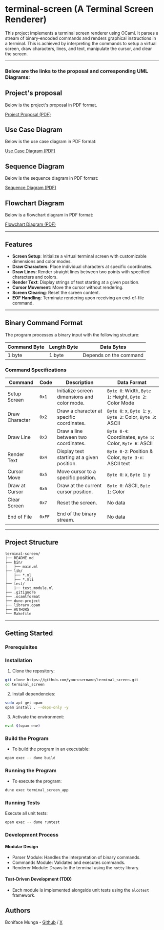# terminal-screen (A Terminal Screen Renderer)

This project implements a terminal screen renderer using OCaml. It parses a stream of binary-encoded commands and renders graphical instructions in a terminal. This is achieved by interpreting the commands to setup a virtual screen, draw characters, lines, and text, manipulate the cursor, and clear the screen.

---
### Below are the links to the proposal  and corresponding UML Diagrams:

## Project's proposal

Below is the project's proposal in PDF format.

[Project Proposal (PDF)](./docs/Terminal-Screen-Initial-Proposal.pdf)

## Use Case Diagram

Below is the use case diagram in PDF format:

[Use Case Diagram (PDF)](./docs/Terminal-Screen-Use-Case-Diagram.pdf)

## Sequence Diagram

Below is the sequence diagram in PDF format:

[Sequence Diagram (PDF)](./docs/Terminal-Screen-Sequence-Diagram.pdf)

## Flowchart Diagram

Below is a flowchart diagram in PDF format:

[Flowchart Diagram (PDF)](./docs/Terminal-Screen-Flowchart-Diagram.pdf)

---

## Features
- **Screen Setup**: Initialize a virtual terminal screen with customizable dimensions and color modes.
- **Draw Characters**: Place individual characters at specific coordinates.
- **Draw Lines**: Render straight lines between two points with specified characters and colors.
- **Render Text**: Display strings of text starting at a given position.
- **Cursor Movement**: Move the cursor without rendering.
- **Screen Clearing**: Reset the screen content.
- **EOF Handling**: Terminate rendering upon receiving an end-of-file command.

---

## Binary Command Format
The program processes a binary input with the following structure:

| **Command Byte** | **Length Byte** | **Data Bytes**            |
|-------------------|-----------------|---------------------------|
| 1 byte            | 1 byte         | Depends on the command    |

### Command Specifications
| **Command** | **Code** | **Description**                                     | **Data Format**                                              |
|-------------|----------|-----------------------------------------------------|--------------------------------------------------------------|
| Setup Screen | `0x1`   | Initialize screen dimensions and color mode.        | `Byte 0`: Width, `Byte 1`: Height, `Byte 2`: Color Mode      |
| Draw Character | `0x2` | Draw a character at specific coordinates.           | `Byte 0`: x, `Byte 1`: y, `Byte 2`: Color, `Byte 3`: ASCII   |
| Draw Line    | `0x3`   | Draw a line between two coordinates.                | `Byte 0-4`: Coordinates, `Byte 5`: Color, `Byte 6`: ASCII    |
| Render Text  | `0x4`   | Display text starting at a given position.          | `Byte 0-2`: Position & Color, `Byte 3-n`: ASCII text         |
| Cursor Move  | `0x5`   | Move cursor to a specific position.                 | `Byte 0`: x, `Byte 1`: y                                     |
| Draw at Cursor | `0x6` | Draw at the current cursor position.                | `Byte 0`: ASCII, `Byte 1`: Color                             |
| Clear Screen | `0x7`   | Reset the screen.                                   | No data                                                      |
| End of File  | `0xFF`  | End of the binary stream.                           | No data                                                      |

---

## Project Structure

```
terminal-screen/
├── README.md
├── bin/
|   ├── main.ml
├── lib/
│   ├── *.ml
│   ├── *.mli
├── test/
│   ├── test_module.ml
├── .gitignore
├── .ocamlformat
├── dune-project
├── library.opam
├── AUTHORS
└── Makefile
```

---

## Getting Started

### Prerequisites

### Installation
1. Clone the repository:
```bash
git clone https://github.com/yourusername/terminal_screen.git
cd terminal_screen
```

2. Install dependencies:
```bash
sudo apt get opam
opam install . --deps-only -y
```

3. Activate the environment:
```bash
eval $(opam env)
```

### Build the Program
- To build the program in an executable:

```bash
opam exec -- dune build
```
### Running the Program
- To execute the program:

```bash
dune exec terminal_screen_app
```

### Running Tests
Execute all unit tests:

```bash
opam exec -- dune runtest
```

### Development Process
#### Modular Design
- Parser Module: Handles the interpretation of binary commands.
- Commands Module: Validates and executes commands.
- Renderer Module: Draws to the terminal using the `notty` library.
#### Test-Driven Development (TDD)
- Each module is implemented alongside unit tests using the `alcotest` framework.

## Authors
Boniface Munga - [Github](https://github.com/MungaSoftwiz) / [X](https://X.com/MungaSoftwiz)